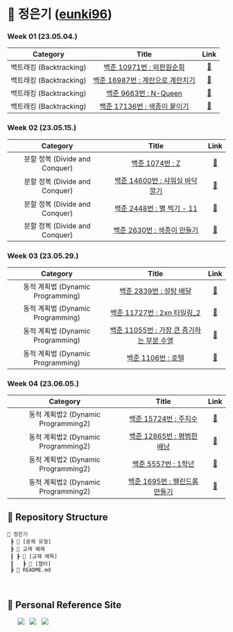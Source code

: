 # 🌱 정은기 ([eunki96](https://github.com/eunki96))

### Week 01 (23.05.04.)
| Category | Title | Link |
| :------: | :---: | :--: |
| 백트래킹 (Backtracking) |  <a href="https://www.acmicpc.net/problem/10971">백준 10971번 : 외판원순회</a>  | <a href="https://github.com/sanghyuk2/Aim_To_Platinum/blob/main/%EC%A0%95%EC%9D%80%EA%B8%B0/%EB%B0%B1%ED%8A%B8%EB%9E%98%ED%82%B9(Backtracking)/BOJ_10971_%EC%99%B8%ED%8C%90%EC%9B%90%EC%88%9C%ED%9A%8C.java">🔗</a> |
| 백트래킹 (Backtracking) |   <a href="https://www.acmicpc.net/problem/16987">백준 16987번 : 계란으로 계란치기</a>   |  <a href="https://github.com/sanghyuk2/Aim_To_Platinum/blob/main/%EC%A0%95%EC%9D%80%EA%B8%B0/%EB%B0%B1%ED%8A%B8%EB%9E%98%ED%82%B9(Backtracking)/BOJ_16987_%EA%B3%84%EB%9E%80%EC%9C%BC%EB%A1%9C_%EA%B3%84%EB%9E%80%EC%B9%98%EA%B8%B0.java">🔗</a>  |
| 백트래킹 (Backtracking) | <a href="https://www.acmicpc.net/problem/9663">백준 9663번 : N-Queen</a> | <a href="https://github.com/sanghyuk2/Aim_To_Platinum/blob/main/%EC%A0%95%EC%9D%80%EA%B8%B0/%EB%B0%B1%ED%8A%B8%EB%9E%98%ED%82%B9(Backtracking)/BOJ_9663_N_Queen.java">🔗</a> |
| 백트래킹 (Backtracking) | <a href="https://www.acmicpc.net/problem/17136">백준 17136번 : 색종이 붙이기</a> | <a href="https://github.com/sanghyuk2/Aim_To_Platinum/blob/main/%EC%A0%95%EC%9D%80%EA%B8%B0/%EB%B0%B1%ED%8A%B8%EB%9E%98%ED%82%B9(Backtracking)/BOJ_17136_%EC%83%89%EC%A2%85%EC%9D%B4_%EB%B6%99%EC%9D%B4%EA%B8%B0.java">🔗</a> |

### Week 02 (23.05.15.)
| Category | Title | Link |
| :------: | :---: | :--: |
| 분할 정복 (Divide and Conquer) | <a href="https://www.acmicpc.net/problem/1074">백준 1074번 : Z</a> | <a href="https://github.com/eunki96/Aim_To_Platinum/blob/main/%EC%A0%95%EC%9D%80%EA%B8%B0/%EB%B6%84%ED%95%A0%EC%A0%95%EB%B3%B5(Divide%20and%20Conquer)/BOJ_1074_Z.java">🔗</a> |
| 분할 정복 (Divide and Conquer) |  <a href="https://www.acmicpc.net/problem/14600">백준 14600번 : 샤워실 바닥 깔기</a>  | <a href="https://github.com/eunki96/Aim_To_Platinum/blob/main/%EC%A0%95%EC%9D%80%EA%B8%B0/%EB%B6%84%ED%95%A0%EC%A0%95%EB%B3%B5(Divide%20and%20Conquer)/BOJ_14600_%EC%83%A4%EC%9B%8C%EC%8B%A4%20%EB%B0%94%EB%8B%A5%20%EA%B9%94%EA%B8%B0%20(Small).java">🔗</a> |
| 분할 정복 (Divide and Conquer) |  <a href="https://www.acmicpc.net/problem/2448">백준 2448번 : 별 찍기 - 11</a>  | <a href="https://github.com/eunki96/Aim_To_Platinum/blob/main/%EC%A0%95%EC%9D%80%EA%B8%B0/%EB%B6%84%ED%95%A0%EC%A0%95%EB%B3%B5(Divide%20and%20Conquer)/BOJ_2448_%EB%B3%84%EC%B0%8D%EA%B8%B011.java">🔗</a> |
| 분할 정복 (Divide and Conquer) | <a href="https://www.acmicpc.net/problem/2630">백준 2630번 : 색종이 만들기</a> | <a href="https://github.com/eunki96/Aim_To_Platinum/blob/main/%EC%A0%95%EC%9D%80%EA%B8%B0/%EB%B6%84%ED%95%A0%EC%A0%95%EB%B3%B5(Divide%20and%20Conquer)/BOJ_2630_%EC%83%89%EC%A2%85%EC%9D%B4%EB%A7%8C%EB%93%A4%EA%B8%B0.java">🔗</a> |

### Week 03 (23.05.29.)
| Category | Title | Link |
| :------: | :---: | :--: |
| 동적 계획법 (Dynamic Programming) | <a href="https://www.acmicpc.net/problem/2839">백준 2839번 : 설탕 배달</a> | <a href="https://github.com/eunki96/Aim_To_Platinum/blob/main/%EC%A0%95%EC%9D%80%EA%B8%B0/%EB%8F%99%EC%A0%81%20%EA%B3%84%ED%9A%8D%EB%B2%95(Dynamic%20Programming)/BOJ_2839_%EC%84%A4%ED%83%95_%EB%B0%B0%EB%8B%AC.java">🔗</a> |
| 동적 계획법 (Dynamic Programming) |  <a href="https://www.acmicpc.net/problem/11727">백준 11727번 : 2xn 타일링_2</a>  | <a href="https://github.com/eunki96/Aim_To_Platinum/blob/main/%EC%A0%95%EC%9D%80%EA%B8%B0/%EB%8F%99%EC%A0%81%20%EA%B3%84%ED%9A%8D%EB%B2%95(Dynamic%20Programming)/BOJ_11727_2xn_%ED%83%80%EC%9D%BC%EB%A7%81_2.java">🔗</a> |
| 동적 계획법 (Dynamic Programming) | <a href="https://www.acmicpc.net/problem/11055">백준 11055번 : 가장 큰 증가하는 부분 수열</a> | <a href="https://github.com/eunki96/Aim_To_Platinum/blob/main/%EC%A0%95%EC%9D%80%EA%B8%B0/%EB%8F%99%EC%A0%81%20%EA%B3%84%ED%9A%8D%EB%B2%95(Dynamic%20Programming)/BOJ_11055_%EA%B0%80%EC%9E%A5_%ED%81%B0_%EC%A6%9D%EA%B0%80%ED%95%98%EB%8A%94_%EB%B6%80%EB%B6%84_%EC%88%98%EC%97%B4.java">🔗</a> |
| 동적 계획법 (Dynamic Programming) |  <a href="https://www.acmicpc.net/problem/1106">백준 1106번 : 호텔</a>  | <a href="https://github.com/eunki96/Aim_To_Platinum/blob/main/%EC%A0%95%EC%9D%80%EA%B8%B0/%EB%8F%99%EC%A0%81%20%EA%B3%84%ED%9A%8D%EB%B2%95(Dynamic%20Programming)/BOJ_1106_%ED%98%B8%ED%85%94.java">🔗</a> |

### Week 04 (23.06.05.)
| Category | Title | Link |
| :------: | :---: | :--: |
| 동적 계획법2 (Dynamic Programming2) | <a href="https://www.acmicpc.net/problem/15724">백준 15724번 : 주지수</a> | <a href="https://github.com/eunki96/Aim_To_Platinum/blob/main/%EC%A0%95%EC%9D%80%EA%B8%B0/%EB%8F%99%EC%A0%81%20%EA%B3%84%ED%9A%8D%EB%B2%952(Dynamic%20Programming)/BOJ_15724_%EC%A3%BC%EC%A7%80%EC%88%98.java">🔗</a> |
| 동적 계획법2 (Dynamic Programming2) |  <a href="https://www.acmicpc.net/problem/12865">백준 12865번 : 평범한 배낭</a>  | <a href="https://github.com/eunki96/Aim_To_Platinum/blob/main/%EC%A0%95%EC%9D%80%EA%B8%B0/%EB%8F%99%EC%A0%81%20%EA%B3%84%ED%9A%8D%EB%B2%952(Dynamic%20Programming)/BOJ_12865_%ED%8F%89%EB%B2%94%ED%95%9C_%EB%B0%B0%EB%82%AD.java">🔗</a> |
| 동적 계획법2 (Dynamic Programming2) | <a href="https://www.acmicpc.net/problem/5557">백준 5557번 : 1학년</a> | <a href="https://github.com/eunki96/Aim_To_Platinum/blob/main/%EC%A0%95%EC%9D%80%EA%B8%B0/%EB%8F%99%EC%A0%81%20%EA%B3%84%ED%9A%8D%EB%B2%952(Dynamic%20Programming)/BOJ_5557_1%ED%95%99%EB%85%84.java">🔗</a> |
| 동적 계획법2 (Dynamic Programming2) |  <a href="https://www.acmicpc.net/problem/1695">백준 1695번 : 팰린드롬 만들기</a>  | <a href="https://github.com/eunki96/Aim_To_Platinum/blob/main/%EC%A0%95%EC%9D%80%EA%B8%B0/%EB%8F%99%EC%A0%81%20%EA%B3%84%ED%9A%8D%EB%B2%952(Dynamic%20Programming)/BOJ_1695_%ED%8C%B0%EB%A6%B0%EB%93%9C%EB%A1%AC_%EB%A7%8C%EB%93%A4%EA%B8%B0.java">🔗</a> |



## 📍 Repository Structure

```
📂 정은기
 ┣ 📂 [문제 유형]
 ┣ 📂 교재 예제
 ┃ ┣ 📂 [교재 제목]
 ┃   ┣ 📂 [챕터]
 ┣ 📜 README.md
```
<br>

## 📍 Personal Reference Site
&nbsp;&nbsp;&nbsp;&nbsp;&nbsp; <a href="https://blog.naver.com/b1urrr"><img src="https://img.shields.io/badge/Naver-03C75A?style=for-the-badge&logo=naver&logoColor=white"></a> &nbsp; <a href="https://teal-floss-6e7.notion.site/Java-Syntax-and-Concepts-dc9253f0d556426e855ca129f54f9e61"><img src="https://img.shields.io./badge/Java-000000?style=for-the-badge&logo=notion&logoColor=white"></a> &nbsp; <a href="https://teal-floss-6e7.notion.site/Algorithm-56f55387bbff4430a6ea9df06187d9ab"><img src="https://img.shields.io./badge/Algorithm-000000?style=for-the-badge&logo=notion&logoColor=white"></a>
